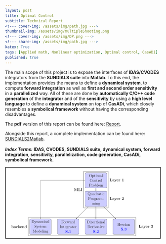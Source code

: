 ```yaml
---
layout: post
title: Optimal Control
subtitle: Technical Report
<!--- cover-img: /assets/img/path.jpg --->
thumbnail-img: /assets/img/multipleShooting.png
<!--- cover-img: /assets/img/DP.png --->
<!--- share-img: /assets/img/path.jpg --->
katex: True
tags: [Applied math, Nonlinear optimization, Optimal control, CasADi]
published: true
---
```


The main scope of this project is to expose the interfaces of
**IDAS/CVODES** integrators from the **SUNDIALS suite**
into **Matlab**. To this end, the implementation
provides the means to define a **dynamical system**, to compute
**forward integration** as well as **first and second order
sensitivity** in a **parallelized** way. All of these are done by
**automatically C/C++ code generation** of the **integrator** and of the
**sensitivity** by using a **high level language** to define a
**dynamical system** on top of **CasADi**, which closely resembles a
**symbolical framework** without having the corresponding disadvantages.

The **pdf** version of this report can be found here: [Report](https://github.com/nashmit/SUNDIALS2Matlab/blob/master/report/report.pdf).

Alongside this report, a complete implementation can be found here:
[SUNDIALS2Matlab](https://github.com/nashmit/SUNDIALS2Matlab).\
\
***Index Terms:*** **IDAS, CVODES, SUNDIALS suite, dynamical system,
forward integration, sensitivity, parallelization, code generation,
CasADi, symbolical framework.**

![Multiple Shooting](/assets/img/MLI-CasADi.png "MLI on top of CasADi")
